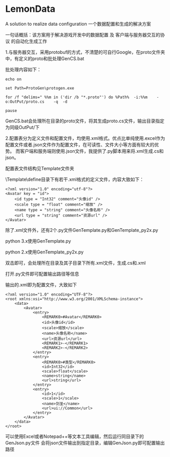 # LemonData
A solution to realize data configuration
一个数据配置和生成的解决方案

一句话概括：该方案用于解决游戏开发中的数据配置 及 客户端与服务器交互的协议 的自动化生成工作

1.与服务器交互，采用protobuf的方式，不清楚的可自行Google，在proto文件夹中，有定义的proto和批处理GenCS.bat

批处理内容如下：

```
echo on

set Path=ProtoGen\protogen.exe

for /f "delims=" %%m in ('dir /b "*.proto"') do %Path%  -i:%%m    -o:OutPut/proto.cs    -q  -d

pause
```

GenCS.bat会处理所在目录的proto文件，将其生成proto.cs文件，输出目录指定为同级OutPut/下


2.配置表分为定义文件和配置文件，均使用.xml格式。优点比单纯使用.excel作为配置文件或者.json文件作为配置文件，在可读性、文件大小等方面有较大的优势。
而客户端和服务端则使用.json文件，我提供了.py脚本用来将.xml生成.cs和json。

配置表文件结构见Template文件夹

\Template\define目录下有若干.xml格式的定义文件，内容大致如下：

```
<?xml version="1.0" encoding="utf-8"?>
<Avatar key = "id"> 
	<id type = "Int32" comment="头像id" />
	<scale type = "float" comment="缩放" />
	<name type = "string" comment="头像名称" />
	<url type = "string" comment="资源url" />
</Avatar>
```


除了.xml文件外，还有2个.py文件GenTemplate.py和GenTemplate_py2x.py

python 3.x使用GenTemplate.py

python 2.x使用GenTemplate_py2x.py

双击即可，会处理所在目录及其子目录下所有.xml文件，生成.cs和.xml

打开.py文件即可配置输出路径等信息

输出的.xml即为配置文件，大致如下
```
<?xml version="1.0" encoding="UTF-8"?>
<root xmlns:xsi="http://www.w3.org/2001/XMLSchema-instance">
	<data>
		<Avatar>
			<entry>
				<REMARK0>#Avatar</REMARK0>
				<id>头像id</id>
				<scale>缩放</scale>
				<name>头像名称</name>
				<url>资源url</url>
				<REMARK1>-</REMARK1>
				<REMARK2>-</REMARK2>
			</entry>
			<entry>
				<REMARK0>#类型</REMARK0>
				<id>Int32</id>
				<scale>float</scale>
				<name>string</name>
				<url>string</url>
			</entry>
			<entry>
				<id>1</id>
				<scale>1</scale>
				<name>剑圣</name>
				<url>ui://Common</url>
			</entry>
		</Avatar>
	</data>
</root>
```
可以使用Excel或者Notepad++等文本工具编辑，然后运行同目录下的GenJson.py文件
会将json文件输出到指定目录，编辑GenJson.py即可配置输出路径
